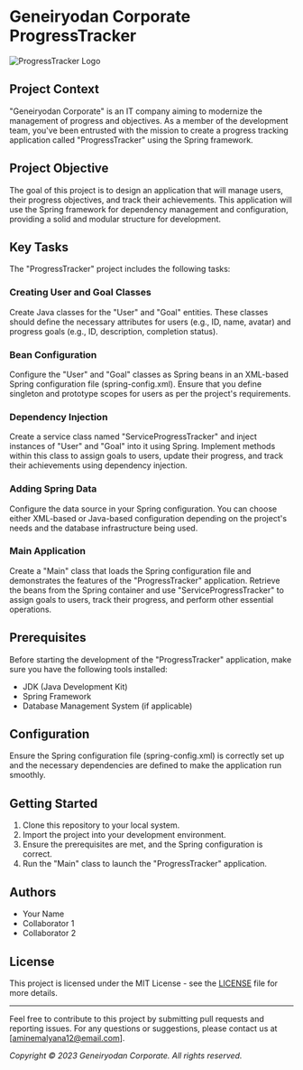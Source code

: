 # Geneiryodan Corporate ProgressTracker

![ProgressTracker Logo](https://maghreb.simplonline.co/_next/image?url=https%3A%2F%2Fsimplonline-v3-prod.s3.eu-west-3.amazonaws.com%2Fmedia%2Fimage%2Fpng%2Fprogress-tracker-653abf0f8b0a0022494992.png&w=1280&q=75)

## Project Context

"Geneiryodan Corporate" is an IT company aiming to modernize the management of progress and objectives. As a member of the development team, you've been entrusted with the mission to create a progress tracking application called "ProgressTracker" using the Spring framework.

## Project Objective

The goal of this project is to design an application that will manage users, their progress objectives, and track their achievements. This application will use the Spring framework for dependency management and configuration, providing a solid and modular structure for development.

## Key Tasks

The "ProgressTracker" project includes the following tasks:

### Creating User and Goal Classes

Create Java classes for the "User" and "Goal" entities. These classes should define the necessary attributes for users (e.g., ID, name, avatar) and progress goals (e.g., ID, description, completion status).

### Bean Configuration

Configure the "User" and "Goal" classes as Spring beans in an XML-based Spring configuration file (spring-config.xml). Ensure that you define singleton and prototype scopes for users as per the project's requirements.

### Dependency Injection

Create a service class named "ServiceProgressTracker" and inject instances of "User" and "Goal" into it using Spring. Implement methods within this class to assign goals to users, update their progress, and track their achievements using dependency injection.

### Adding Spring Data

Configure the data source in your Spring configuration. You can choose either XML-based or Java-based configuration depending on the project's needs and the database infrastructure being used.

### Main Application

Create a "Main" class that loads the Spring configuration file and demonstrates the features of the "ProgressTracker" application. Retrieve the beans from the Spring container and use "ServiceProgressTracker" to assign goals to users, track their progress, and perform other essential operations.

## Prerequisites

Before starting the development of the "ProgressTracker" application, make sure you have the following tools installed:

- JDK (Java Development Kit)
- Spring Framework
- Database Management System (if applicable)

## Configuration

Ensure the Spring configuration file (spring-config.xml) is correctly set up and the necessary dependencies are defined to make the application run smoothly.

## Getting Started

1. Clone this repository to your local system.
2. Import the project into your development environment.
3. Ensure the prerequisites are met, and the Spring configuration is correct.
4. Run the "Main" class to launch the "ProgressTracker" application.

## Authors

- Your Name
- Collaborator 1
- Collaborator 2

## License

This project is licensed under the MIT License - see the [LICENSE](LICENSE) file for more details.

---

Feel free to contribute to this project by submitting pull requests and reporting issues. For any questions or suggestions, please contact us at [aminemalyana12@email.com].

*Copyright © 2023 Geneiryodan Corporate. All rights reserved.*
